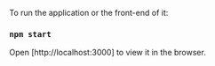 To run the application or the front-end of it:

### `npm start`

Open [http://localhost:3000] to view it in the browser.
